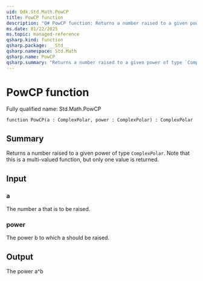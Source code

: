 ```yaml
---
uid: Qdk.Std.Math.PowCP
title: PowCP function
description: "Q# PowCP function: Returns a number raised to a given power of type `ComplexPolar`. Note that this is a multi-valued function, but only one value is returned."
ms.date: 01/22/2025
ms.topic: managed-reference
qsharp.kind: function
qsharp.package: __Std__
qsharp.namespace: Std.Math
qsharp.name: PowCP
qsharp.summary: "Returns a number raised to a given power of type `ComplexPolar`. Note that this is a multi-valued function, but only one value is returned."
---
```


# PowCP function

Fully qualified name: Std.Math.PowCP

```qsharp
function PowCP(a : ComplexPolar, power : ComplexPolar) : ComplexPolar
```

## Summary
Returns a number raised to a given power of type `ComplexPolar`.
Note that this is a multi-valued function, but only one value is returned.

## Input
### a
The number a that is to be raised.
### power
The power b to which a should be raised.

## Output
The power a^b
